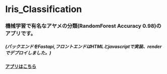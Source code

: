 # Iris_Classification

### 機械学習で有名なアヤメの分類(RandomForest Accuracy 0.98)のアプリです。
##### (バックエンドをFastapi,フロントエンドはHTMLとjavascriptで実装、renderでデプロイしました。)
[]("frontend/img/app_img.jpg")

#### [アプリはこちら](https://iris-frontend-azns.onrender.com/)
